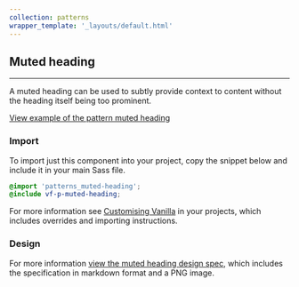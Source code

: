 ```yaml
---
collection: patterns
wrapper_template: '_layouts/default.html'
---
```


## Muted heading

<hr>

A muted heading can be used to subtly provide context to content without the heading itself being too prominent.

<a href="/examples/patterns/headings/muted/" class="js-example">
View example of the pattern muted heading
</a>

### Import

To import just this component into your project, copy the snippet below and include it in your main Sass file.

```scss
@import 'patterns_muted-heading';
@include vf-p-muted-heading;
```

For more information see [Customising Vanilla](/customising-vanilla/) in your projects, which includes overrides and importing instructions.

### Design

For more information [view the muted heading design spec](https://github.com/ubuntudesign/vanilla-design/tree/master/Muted%20heading), which includes the specification in markdown format and a PNG image.
